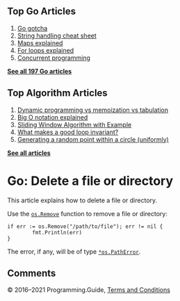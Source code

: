 



## Top Go Articles

1.  [Go gotcha](go-gotcha.html)
2.  [String handling cheat sheet](string-functions-reference-cheat-sheet.html)
3.  [Maps explained](maps-explained.html)
4.  [For loops explained](for-loop.html)
5.  [Concurrent programming](go-concurrency-tutorial.html)

[**See all 197 Go articles**](index.html)



## Top Algorithm Articles

1.  [Dynamic programming vs memoization vs tabulation](../dynamic-programming-vs-memoization-vs-tabulation.html)
2.  [Big O notation explained](../big-o-notation-explained.html)
3.  [Sliding Window Algorithm with Example](../sliding-window-example.html)
4.  [What makes a good loop invariant?](../what-makes-a-good-loop-invariant.html)
5.  [Generating a random point within a circle (uniformly)](../random-point-within-circle.html)

[**See all articles**](../index.html)

# Go: Delete a file or directory

This article explains how to delete a file or directory.

Use the [`os.Remove`](https://golang.org/pkg/os/#Remove) function to remove a file or directory:

    if err := os.Remove("/path/to/file"); err != nil {
            fmt.Println(err)
    }

The error, if any, will be of type [`*os.PathError`](https://golang.org/pkg/os/#PathError).

## Comments



© 2016–2021 Programming.Guide, [Terms and Conditions](../terms-and-conditions.html)
